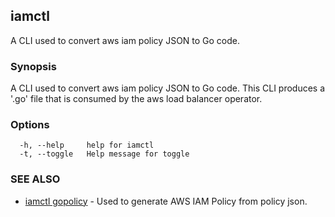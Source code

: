 ## iamctl

A CLI used to convert aws iam policy JSON to Go code.

### Synopsis

A CLI used to convert aws iam policy JSON to Go code. This
	CLI produces a '.go' file that is consumed by the aws load balancer operator.
	

### Options

```
  -h, --help     help for iamctl
  -t, --toggle   Help message for toggle
```

### SEE ALSO

* [iamctl gopolicy](iamctl_gopolicy.md)	 - Used to generate AWS IAM Policy from policy json.

